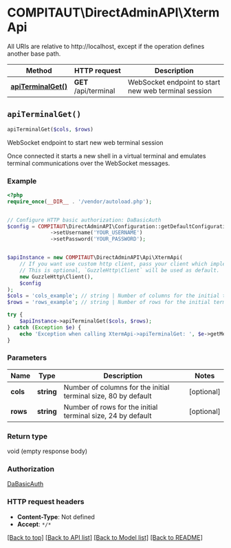 # COMPITAUT\DirectAdminAPI\XtermApi

All URIs are relative to http://localhost, except if the operation defines another base path.

| Method | HTTP request | Description |
| ------------- | ------------- | ------------- |
| [**apiTerminalGet()**](XtermApi.md#apiTerminalGet) | **GET** /api/terminal | WebSocket endpoint to start new web terminal session |


## `apiTerminalGet()`

```php
apiTerminalGet($cols, $rows)
```

WebSocket endpoint to start new web terminal session

Once connected it starts a new shell in a virtual terminal and emulates terminal communications over the WebSocket messages.

### Example

```php
<?php
require_once(__DIR__ . '/vendor/autoload.php');


// Configure HTTP basic authorization: DaBasicAuth
$config = COMPITAUT\DirectAdminAPI\Configuration::getDefaultConfiguration()
              ->setUsername('YOUR_USERNAME')
              ->setPassword('YOUR_PASSWORD');


$apiInstance = new COMPITAUT\DirectAdminAPI\Api\XtermApi(
    // If you want use custom http client, pass your client which implements `GuzzleHttp\ClientInterface`.
    // This is optional, `GuzzleHttp\Client` will be used as default.
    new GuzzleHttp\Client(),
    $config
);
$cols = 'cols_example'; // string | Number of columns for the initial terminal size, 80 by default
$rows = 'rows_example'; // string | Number of rows for the initial terminal size, 24 by default

try {
    $apiInstance->apiTerminalGet($cols, $rows);
} catch (Exception $e) {
    echo 'Exception when calling XtermApi->apiTerminalGet: ', $e->getMessage(), PHP_EOL;
}
```

### Parameters

| Name | Type | Description  | Notes |
| ------------- | ------------- | ------------- | ------------- |
| **cols** | **string**| Number of columns for the initial terminal size, 80 by default | [optional] |
| **rows** | **string**| Number of rows for the initial terminal size, 24 by default | [optional] |

### Return type

void (empty response body)

### Authorization

[DaBasicAuth](../../README.md#DaBasicAuth)

### HTTP request headers

- **Content-Type**: Not defined
- **Accept**: `*/*`

[[Back to top]](#) [[Back to API list]](../../README.md#endpoints)
[[Back to Model list]](../../README.md#models)
[[Back to README]](../../README.md)
